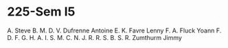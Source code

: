# 225-Sem I5

A. Steve
B. M.
D. V.
Dufrenne Antoine
E. K.
Favre Lenny
F. A.
Fluck Yoann
F. D.
F. G.
H. A.
I. S.
M. C.
N. J.
R. R.
S. B.
S. R.
Zumthurm Jimmy